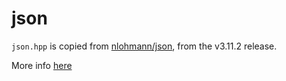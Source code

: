 # json

`json.hpp` is copied from [nlohmann/json](https://github.com/nlohmann/json), from the v3.11.2 release.

More info [here](https://github.com/nlohmann/json/releases/tag/v3.11.3)
